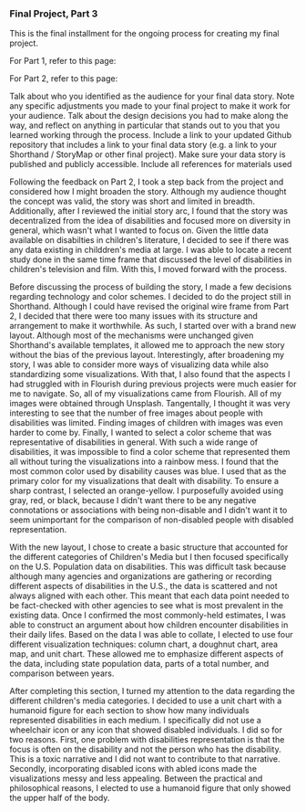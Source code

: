 ### Final Project, Part 3

This is the final installment for the ongoing process for creating my final project.

For Part 1, refer to this page:

For Part 2, refer to this page:

Talk about who you identified as the audience for your final data story.  Note any specific adjustments you made to your final project to make it work for your audience.  Talk about the design decisions you had to make along the way, and reflect on anything in particular that stands out to you that you learned working through the process. 
Include a link to your updated Github repository that includes a link to your final data story (e.g. a link to your Shorthand / StoryMap or other final project).  Make sure your data story is published and publicly accessible. Include all references for materials used

Following the feedback on Part 2, I took a step back from the project and considered how I might broaden the story. Although my audience thought the concept was valid, the story was short and limited in breadth. Additionally, after I reviewed the initial story arc, I found that the story was decentralized from the idea of disabilities and focused more on diversity in general, which wasn't what I wanted to focus on. Given the little data available on disabilties in children's literature, I decided to see if there was any data existing in childdren's media at large. I was able to locate a recent study done in the same time frame that discussed the level of disabilities in children's television and film. With this, I moved forward with the process. 

Before discussing the process of building the story, I made a few decisions regarding technology and color schemes. I decided to do the project still in Shorthand. Although I could have revised the original wire frame from Part 2, I decided that there were too many issues with its structure and arrangement to make it worthwhile. As such, I started over with a brand new layout. Although most of the mechanisms were unchanged given Shorthand's available templates, it allowed me to approach the new story without the bias of the previous layout. Interestingly, after broadening my story, I was able to consider more ways of visualizing data while also standardizing some visualizations. With that, I also found that the aspects I had struggled with in Flourish during previous projects were much easier for me to navigate. So, all of my visualizations came from Flourish. All of my images were obtained through Unsplash. Tangentally, I thought it was very interesting to see that the number of free images about people with disabilities was limited. Finding images of children with images was even harder to come by. Finally, I wanted to select a color scheme that was representative of disabilities in general. With such a wide range of disabilities, it was impossible to find a color scheme that represented them all without turing the visualizations into a rainbow mess. I found that the most common color used by disability causes was blue. I used that as the primary color for my visualizations that dealt with disability. To ensure a sharp contrast, I selected an orange-yellow. I purposefully avoided using gray, red, or black, because I didn't want there to be any negative connotations or associations with being non-disable and I didn't want it to seem unimportant for the comparison of non-disabled people with disabled representation.

With the new layout, I chose to create a basic structure that accounted for the different categories of Children's Media but I then focused specifically on the U.S. Population data on disabilities. This was difficult task because although many agencies and organizations are gathering or recording different aspects of disabilities in the U.S., the data is scattered and not always aligned with each other. This meant that each data point needed to be fact-checked with other agencies to see what is most prevalent in the existing data. Once I confirmed the most commonly-held estimates, I was able to construct an argument about how children encounter disabilities in their daily lifes. Based on the data I was able to collate, I elected to use four different visualization techniques: column chart, a doughnut chart, area map, and unit chart. These allowed me to emphasize different aspects of the data, including state population data, parts of a total number, and comparison between years.

After completing this section, I turned my attention to the data regarding the different children's media categories. I decided to use a unit chart with a humanoid figure for each section to show how many individuals represented disabilities in each medium. I specifically did not use a wheelchair icon or any icon that showed disabled individuals. I did so for two reasons. First, one problem with disabilities representation is that the focus is often on the disability and not the person who has the disability. This is a toxic narrative and I did not want to contribute to that narrative. Secondly, incorporating disabled icons with abled icons made the visualizations messy and less appealing. Between the practical and philosophical reasons, I elected to use a humanoid figure that only showed the upper half of the body.
